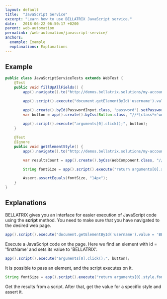 ```yaml
---
layout: default
title:  "JavaScript Service"
excerpt: "Learn how to use BELLATRIX JavaScript service."
date:   2018-06-22 06:50:17 +0200
parent: web-automation
permalink: /web-automation/javascript-service/
anchors:
  example: Example
  explanations: Explanations
---
```

Example
-------
```java
public class JavaScriptServiceTests extends WebTest {
    @Test
    public void fillUpAllFields() {
        app().navigate().to("http://demos.bellatrix.solutions/my-account/");

        app().script().execute("document.getElementById('username').value = 'BELLATRIX';");

        app().create().byId(PasswordInput.class, "password").setPassword("Gorgeous");
        var button = app().create().byCss(Button.class, "//*[class*='woocommerce-Button button']");
        
        app().script().execute("arguments[0].click();", button);
    }

    @Test
    @Ignore
    public void getElementStyle() {
        app().navigate().to("http://demos.bellatrix.solutions/my-account/");

        var resultsCount = app().create().byCss(WebComponent.class, "//*[class*='woocommerce-result-count']");

        String fontSize = app().script().execute("return arguments[0].style.font-size", resultsCount.getWrappedElement());

        Assert.assertEquals(fontSize, "14px");
    }
}
```

Explanations
------------
BELLATRIX gives you an interface for easier execution of JavaScript code using the **script** method. You need to make sure that you have navigated to the desired web page.
```java
app().script().execute("document.getElementById('username').value = 'BELLATRIX';");
```
Execute a JavaScript code on the page. Here we find an element with id = 'firstName' and sets its value to 'BELLATRIX'.
```java
app().script().execute("arguments[0].click();", button);
```
It is possible to pass an element, and the script executes on it.
```java
String fontSize = app().script().execute("return arguments[0].style.font-size", resultsCount.getWrappedElement());
```
Get the results from a script. After that, get the value for a specific style and assert it.